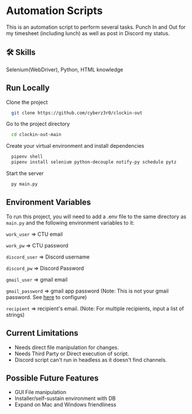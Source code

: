 # Automation Scripts

This is an automation script to perform several tasks. Punch In and Out for my timesheet (including lunch) as well as post in Discord my status. 



## 🛠 Skills
Selenium(WebDriver), Python, HTML knowledge


## Run Locally

Clone the project

```bash
  git clone https://github.com/cyberz3r0/clockin-out
```

Go to the project directory

```bash
  cd clockin-out-main
```
Create your virtual environment and install dependencies

```bash
  pipenv shell
  pipenv install selenium python-decouple notify-py schedule pytz
```

Start the server

```bash
  py main.py
```


## Environment Variables

To run this project, you will need to add a .env file to the same directory as `main.py` and the following environment variables to it: 


`work_user` => CTU email

`work_pw` =>  CTU password

`discord_user` => Discord username

`discord_pw` => Discord Password

`gmail_user` => gmail email

`gmail_password` => gmail app password (Note: This is not your gmail password. See [here](https://support.google.com/accounts/answer/185833?hl=en) to configure)

`recipient` => recipient's email. (Note: For multiple recipients, input a list of strings)


## Current Limitations

- Needs direct file manipulation for changes.  
- Needs Third Party or Direct execution of script.
- Discord script can't run in headless as it doesn't find channels. 

## Possible Future Features

- GUI File manipulation
- Installer/self-sustain environment with DB
- Expand on Mac and Windows friendliness
